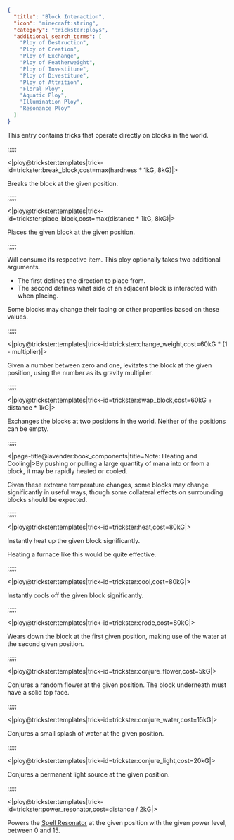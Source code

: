 ```json
{
  "title": "Block Interaction",
  "icon": "minecraft:string",
  "category": "trickster:ploys",
  "additional_search_terms": [
    "Ploy of Destruction",
    "Ploy of Creation",
    "Ploy of Exchange",
    "Ploy of Featherweight",
    "Ploy of Investiture",
    "Ploy of Divestiture",
    "Ploy of Attrition",
    "Floral Ploy",
    "Aquatic Ploy",
    "Illumination Ploy",
    "Resonance Ploy"
  ]
}
```

This entry contains tricks that operate directly on blocks in the world.

;;;;;

<|ploy@trickster:templates|trick-id=trickster:break_block,cost=max(hardness * 1kG\, 8kG)|>

Breaks the block at the given position. 

;;;;;

<|ploy@trickster:templates|trick-id=trickster:place_block,cost=max(distance * 1kG\, 8kG)|>

Places the given block at the given position.

;;;;;

Will consume its respective item. 
This ploy optionally takes two additional arguments. 

- The first defines the direction to place from.
- The second defines what side of an adjacent block is interacted with when placing.

Some blocks may change their facing or other properties based on these values.

;;;;;

<|ploy@trickster:templates|trick-id=trickster:change_weight,cost=60kG * (1 - multiplier)|>

Given a number between zero and one, levitates the block at the given position, using the number as its gravity multiplier.

;;;;;

<|ploy@trickster:templates|trick-id=trickster:swap_block,cost=60kG + distance * 1kG|>

Exchanges the blocks at two positions in the world. Neither of the positions can be empty.

;;;;;

<|page-title@lavender:book_components|title=Note: Heating and Cooling|>By pushing or pulling a large quantity of mana into or from a block, it may be rapidly heated or cooled.


Given these extreme temperature changes, some blocks may change significantly in useful ways, 
though some collateral effects on surrounding blocks should be expected.

;;;;;

<|ploy@trickster:templates|trick-id=trickster:heat,cost=80kG|>

Instantly heat up the given block significantly.


Heating a furnace like this would be quite effective.

;;;;;

<|ploy@trickster:templates|trick-id=trickster:cool,cost=80kG|>

Instantly cools off the given block significantly.

;;;;;

<|ploy@trickster:templates|trick-id=trickster:erode,cost=80kG|>

Wears down the block at the first given position, making use of the water at the second given position.

;;;;;

<|ploy@trickster:templates|trick-id=trickster:conjure_flower,cost=5kG|>

Conjures a random flower at the given position.
The block underneath must have a solid top face.

;;;;;

<|ploy@trickster:templates|trick-id=trickster:conjure_water,cost=15kG|>

Conjures a small splash of water at the given position.

;;;;;

<|ploy@trickster:templates|trick-id=trickster:conjure_light,cost=20kG|>

Conjures a permanent light source at the given position.

;;;;;

<|ploy@trickster:templates|trick-id=trickster:power_resonator,cost=distance / 2kG|>

Powers the [Spell Resonator](^trickster:items/spell_resonator) at the given position with the given power level, between 0 and 15.
